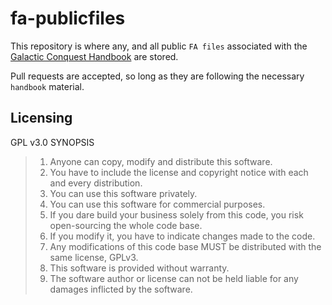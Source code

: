 # fa-publicfiles

This repository is where any, and all public `FA files` associated with the [Galactic Conquest Handbook](https://docs.google.com/document/d/1jF4Enbs6YByzQLyG6rOvhioEL-ZOb-09sXt7ZAvBOoE/edit?usp=sharing) are stored.

Pull requests are accepted, so long as they are following the necessary `handbook` material.

## Licensing

GPL v3.0 SYNOPSIS

> 1. Anyone can copy, modify and distribute this software.
> 2. You have to include the license and copyright notice with each and every distribution.
> 3. You can use this software privately.
> 4. You can use this software for commercial purposes.
> 5. If you dare build your business solely from this code, you risk open-sourcing the whole code base.
> 6. If you modify it, you have to indicate changes made to the code.
> 7. Any modifications of this code base MUST be distributed with the same license, GPLv3.
> 8. This software is provided without warranty.
> 9. The software author or license can not be held liable for any damages inflicted by the software.
